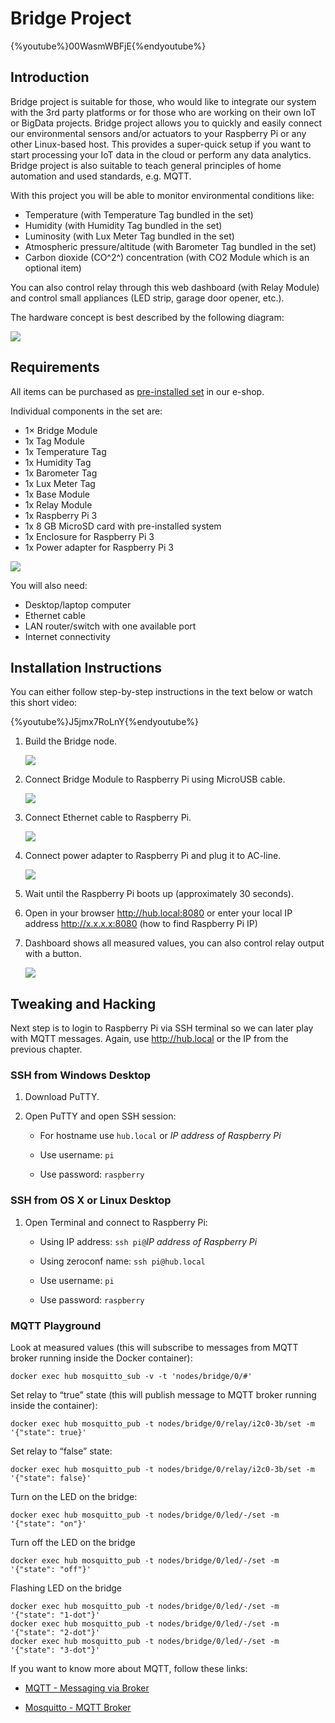 # Bridge Project

{%youtube%}00WasmWBFjE{%endyoutube%}

<!-- toc -->


## Introduction

Bridge project is suitable for those, who would like to integrate our system with the 3rd party platforms or for those who are working on their own IoT or BigData projects.
Bridge project allows you to quickly and easily connect our environmental sensors and/or actuators to your Raspberry Pi or any other Linux-based host.
This provides a super-quick setup if you want to start processing your IoT data in the cloud or perform any data analytics.
Bridge project is also suitable to teach general principles of home automation and used standards, e.g. MQTT.

With this project you will be able to monitor environmental conditions like:

* Temperature (with Temperature Tag bundled in the set)
* Humidity (with Humidity Tag bundled in the set)
* Luminosity (with Lux Meter Tag bundled in the set)
* Atmospheric pressure/altitude (with Barometer Tag bundled in the set)
* Carbon dioxide (CO^2^) concentration (with CO2 Module which is an optional item)

You can also control relay through this web dashboard (with Relay Module) and control small appliances (LED strip, garage door opener, etc.).

The hardware concept is best described by the following diagram:

![](block-diagram.png)


## Requirements

All items can be purchased as [pre-installed set](https://shop.bigclown.com/products/bridge-project-collection) in our e-shop.

Individual components in the set are:

* 1× Bridge Module
* 1x Tag Module
* 1x Temperature Tag
* 1x Humidity Tag
* 1x Barometer Tag
* 1x Lux Meter Tag
* 1x Base Module
* 1x Relay Module
* 1x Raspberry Pi 3
* 1x 8 GB MicroSD card with pre-installed system
* 1x Enclosure for Raspberry Pi 3
* 1x Power adapter for Raspberry Pi 3

![](bridge-set.png)

You will also need:

* Desktop/laptop computer
* Ethernet cable
* LAN router/switch with one available port
* Internet connectivity


## Installation Instructions

You can either follow step-by-step instructions in the text below or watch this short video:

{%youtube%}J5jmx7RoLnY{%endyoutube%}

1. Build the Bridge node.

   ![](build-bridge.png)

2. Connect Bridge Module to Raspberry Pi using MicroUSB cable.

   ![](connect-bridge-to-rpi.png)

3. Connect Ethernet cable to Raspberry Pi.

   ![](connect-ethernet-to-rpi.png)

4. Connect power adapter to Raspberry Pi and plug it to AC-line.

   ![](connect-power-to-rpi.png)

5. Wait until the Raspberry Pi boots up (approximately 30 seconds).

6. Open in your browser http://hub.local:8080 or enter your local IP address http://x.x.x.x:8080 (how to find Raspberry Pi IP)

7. Dashboard shows all measured values, you can also control relay output with a button.

   ![](dashboard.png)


## Tweaking and Hacking

Next step is to login to Raspberry Pi via SSH terminal so we can later play with MQTT messages.
Again, use http://hub.local or the IP from the previous chapter.


### SSH from Windows Desktop

1. Download PuTTY.

2. Open PuTTY and open SSH session:

   * For hostname use `hub.local` or *IP address of Raspberry Pi*

   * Use username: `pi`

   * Use password: `raspberry`


### SSH from OS X or Linux Desktop

1. Open Terminal and connect to Raspberry Pi:

   * Using IP address: `ssh pi@`*IP address of Raspberry Pi*

   * Using zeroconf name: `ssh pi@hub.local`

   * Use username: `pi`

   * Use password: `raspberry`


### MQTT Playground

Look at measured values (this will subscribe to messages from MQTT broker running inside the Docker container):

```
docker exec hub mosquitto_sub -v -t 'nodes/bridge/0/#'
```

Set relay to “true” state (this will publish message to MQTT broker running inside the container):

```
docker exec hub mosquitto_pub -t nodes/bridge/0/relay/i2c0-3b/set -m '{"state": true}'
```

Set relay to “false” state:

```
docker exec hub mosquitto_pub -t nodes/bridge/0/relay/i2c0-3b/set -m '{"state": false}'
```

Turn on the LED on the bridge:

```
docker exec hub mosquitto_pub -t nodes/bridge/0/led/-/set -m '{"state": "on"}'
```

Turn off the LED on the bridge

```
docker exec hub mosquitto_pub -t nodes/bridge/0/led/-/set -m '{"state": "off"}'
```

Flashing LED on the bridge

```
docker exec hub mosquitto_pub -t nodes/bridge/0/led/-/set -m '{"state": "1-dot"}'
docker exec hub mosquitto_pub -t nodes/bridge/0/led/-/set -m '{"state": "2-dot"}'
docker exec hub mosquitto_pub -t nodes/bridge/0/led/-/set -m '{"state": "3-dot"}'
```

If you want to know more about MQTT, follow these links:

* [MQTT - Messaging via Broker](mqtt.md)

* [Mosquitto - MQTT Broker](mosquitto.md)
